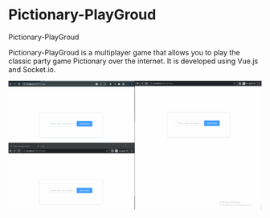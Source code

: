 # Pictionary-PlayGroud
Pictionary-PlayGroud

Pictionary-PlayGroud is a multiplayer game that allows you to play the classic party game Pictionary over the internet. It is developed using Vue.js and Socket.io.

![Pictionary Demo](./Pictionary-PlayGroud.gif)
